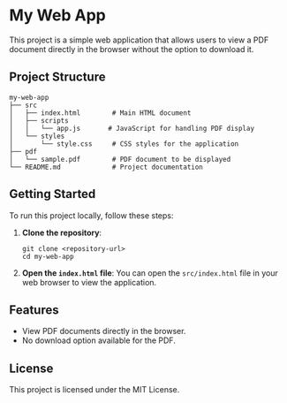 # My Web App

This project is a simple web application that allows users to view a PDF document directly in the browser without the option to download it.

## Project Structure

```
my-web-app
├── src
│   ├── index.html        # Main HTML document
│   ├── scripts
│   │   └── app.js       # JavaScript for handling PDF display
│   └── styles
│       └── style.css     # CSS styles for the application
├── pdf
│   └── sample.pdf        # PDF document to be displayed
└── README.md             # Project documentation
```

## Getting Started

To run this project locally, follow these steps:

1. **Clone the repository**:
   ```
   git clone <repository-url>
   cd my-web-app
   ```

2. **Open the `index.html` file**:
   You can open the `src/index.html` file in your web browser to view the application.

## Features

- View PDF documents directly in the browser.
- No download option available for the PDF.

## License

This project is licensed under the MIT License.